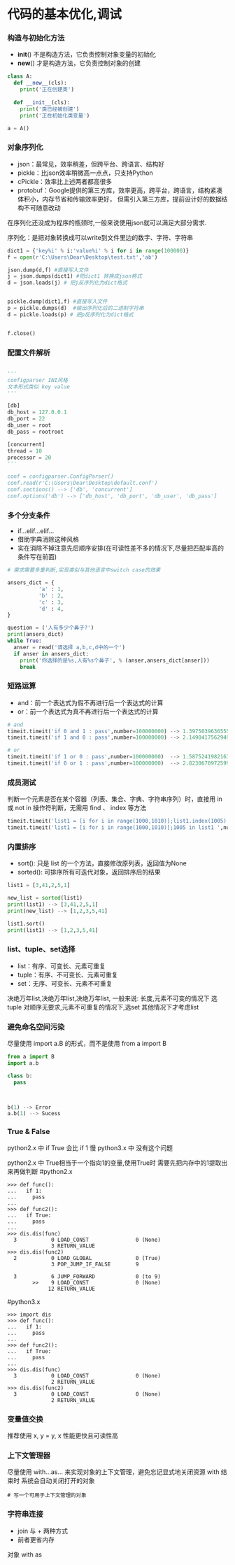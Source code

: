 # 代码的基本优化,调试

### 构造与初始化方法
- __init__() 不是构造方法，它负责控制对象变量的初始化
- __new__() 才是构造方法，它负责控制对象的创建

```python
class A:
  def __new__(cls):
    print('正在创建类')
  
  def __init__(cls):
    print('类已经被创建')
    print('正在初始化类变量')

a = A()
```

### 对象序列化
- json：最常见，效率稍差，但跨平台、跨语言、结构好
- pickle：比json效率稍微高一点点，只支持Python
- cPickle：效率比上述两者都高很多
- protobuf：Google提供的第三方库，效率更高，跨平台，跨语言，结构紧凑体积小，内存节省和传输效率更好，
但需引入第三方库，提前设计好的数据结构不可随意改动

在序列化还没成为程序的瓶颈时,一般来说使用json就可以满足大部分需求.

序列化：是把对象转换成可以write到文件里边的数字、字符、字符串
```python
dict1 = {'key%i' % i:'value%i' % i for i in range(100000)}
f = open(r'C:\Users\Dear\Desktop\test.txt','ab')

json.dump(d,f) #直接写入文件
j = json.dumps(dict1) #把dict1 转换成json格式
d = json.loads(j) # 把j反序列化为dict格式


pickle.dump(dict1,f) #直接写入文件
p = pickle.dumps(d)  #输出序列化后的二进制字符串
d = pickle.loads(p) # 把p反序列化为dict格式


f.close()
```

### 配置文件解析
```python

'''
configparser INI风格
文本形式类似 key value
'''

[db]
db_host = 127.0.0.1
db_port = 22
db_user = root
db_pass = rootroot

[concurrent]
thread = 10
processor = 20
'''

conf = configparser.ConfigParser()
conf.read(r'C:\Users\Dear\Desktop\default.conf')
conf.sections() --> ['db', 'concurrent']
conf.options('db') --> ['db_host', 'db_port', 'db_user', 'db_pass']
```

### 多个分支条件

- if...elif...elif...
- 借助字典消除这种风格
- 实在消除不掉注意先后顺序安排(在可读性差不多的情况下,尽量把匹配率高的条件写在前面)

```python
# 需求需要多重判断,实现类似与其他语言中switch case的效果

ansers_dict = {
          'a' : 1,
          'b' : 2,
          'c' : 3,
          'd' : 4,
}

question = ('人有多少个鼻子?')
print(ansers_dict)
while True:
  anser = read('请选择 a,b,c,d中的一个')
  if anser in ansers_dict:
    print('你选择的是%s,人有%s个鼻子', % (anser,ansers_dict[anser]))
    break
```

### 短路运算
- and：前一个表达式为假不再进行后一个表达式的计算
- or：前一个表达式为真不再进行后一个表达式的计算

```python
# and
timeit.timeit('if 0 and 1 : pass',number=100000000) --> 1.397503963655573
timeit.timeit('if 1 and 0 : pass',number=100000000) --> 2.149041756294938

# or
timeit.timeit('if 1 or 0 : pass',number=100000000)  --> 1.587524198216385
timeit.timeit('if 0 or 1 : pass',number=100000000)  --> 2.823067097259937

```

### 成员测试

判断一个元素是否在某个容器（列表、集合、字典、字符串序列）时，直接用 in 或 not in 操作符判断，无需用 find 、 index 等方法

```python
timeit.timeit('list1 = [i for i in range(1000,1010)];list1.index(1005)',number=10000000) --> 11.784954835659846
timeit.timeit('list1 = [i for i in range(1000,1010)];1005 in list1 ',number=10000000) --> 9.56750599126508
```

### 内置排序

- sort(): 只是 list 的一个方法，直接修改原列表，返回值为None
- sorted(): 可排序所有可迭代对象，返回排序后的结果

```python
list1 = [3,41,2,5,1]

new_list = sorted(list1)
print(list1) --> [3,41,2,5,1]
print(new_list) --> [1,2,3,5,41]

list1.sort()
print(list1) --> [1,2,3,5,41]
```

### list、tuple、set选择
- list：有序、可变长、元素可重复
- tuple：有序、不可变长、元素可重复
- set：无序、可变长、元素不可重复

决绝万年list,决绝万年list,决绝万年list,
一般来说:
长度,元素不可变的情况下 选tuple
对顺序无要求,元素不可重复的情况下,选set
其他情况下才考虑list

### 避免命名空间污染

尽量使用 import a.B 的形式，而不是使用 from a import B

```python
from a import B
import a.b

class b:
  pass



b(1) --> Error
a.b(1) --> Sucess
```

### True & False
python2.x 中 if True 会比 if 1 慢
python3.x 中 没有这个问题

python2.x 中 True相当于一个指向1的变量,使用True时 需要先把内存中的1提取出来再做判断
#python2.x
```
>>> def func():
...   if 1:
...     pass
...
>>> def func2():
...   if True:
...     pass
...
>>> dis.dis(func)
  3           0 LOAD_CONST               0 (None)
              3 RETURN_VALUE
>>> dis.dis(func2)
  2           0 LOAD_GLOBAL              0 (True)   
              3 POP_JUMP_IF_FALSE        9

  3           6 JUMP_FORWARD             0 (to 9)
        >>    9 LOAD_CONST               0 (None)
             12 RETURN_VALUE
```
#python3.x
```
>>> import dis
>>> def func():
...   if 1:
...     pass
...
>>> def func2():
...   if True:
...     pass
...
>>> dis.dis(func)
  3           0 LOAD_CONST               0 (None)
              2 RETURN_VALUE
>>> dis.dis(func2)
  3           0 LOAD_CONST               0 (None)
              2 RETURN_VALUE
```

### 变量值交换
推荐使用 x, y = y, x
性能更快且可读性高

### 上下文管理器
尽量使用 with...as... 来实现对象的上下文管理，避免忘记显式地关闭资源
with 结束时 系统会自动关闭打开的对象
```
# 写一个可用于上下文管理的对象

```

### 字符串连接
- join 与 + 两种方式
- 前者更省内存

对象 with as
